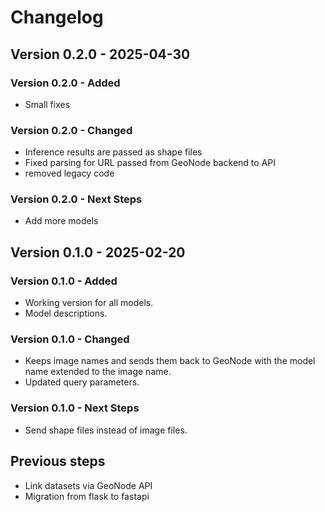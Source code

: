 # Changelog

## Version 0.2.0 - 2025-04-30

### Version 0.2.0 - Added

- Small fixes

### Version 0.2.0 - Changed

- Inference results are passed as shape files
- Fixed parsing for URL passed from GeoNode backend to API
- removed legacy code

### Version 0.2.0 - Next Steps

- Add more models

## Version 0.1.0 - 2025-02-20

### Version 0.1.0 - Added

- Working version for all models.
- Model descriptions.

### Version 0.1.0 - Changed

- Keeps image names and sends them back to GeoNode with the model name extended to the image name.
- Updated query parameters.

### Version 0.1.0 - Next Steps

- Send shape files instead of image files.

## Previous steps

- Link datasets via GeoNode API
- Migration from flask to fastapi
